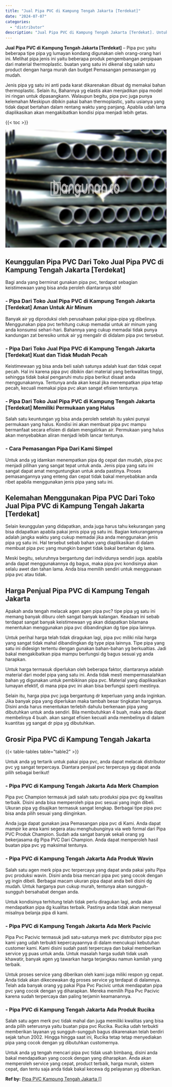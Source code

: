 ```yaml
---
title: "Jual Pipa PVC di Kampung Tengah Jakarta [Terdekat]"
date: "2024-07-07"
categories: 
  - "distributor"
description: "Jual Pipa PVC di Kampung Tengah Jakarta [Terdekat]. Untuk anda yg tengah mencari pipa pvc tidak usah bimbang, disini anda bakal mendapatkan yang cocok dengan..."
---
```


**Jual Pipa PVC di Kampung Tengah Jakarta \[Terdekat\]** – Pipa pvc yaitu beberapa tipe pipa yg lumayan kondang digunakan oleh orang-orang hari ini. Melihat pipa jenis ini yaitu beberapa produk pengembangan perpipaan dari material thermoplastic. buatan yang satu ini dikenal sbg salah satu product dengan harga murah dan budget Pemasangan pemasangan yg mudah.

Jenis pipa yg satu ini anti pada karat dikarenakan dibuat dg memakai bahan thermoplastic. Selain itu, Bahannya yg elastis akan menjadikan pipa model ini ringan untuk dipasangkann. Walaupun begitu, pipa pvc juga punya kelemahan Meskipun dibikin pakai bahan thermoplastic, yaitu usianya yang tidak dapat bertahan dalam rentang waktu yang panjang. Apabila udah lama diaplikasikan akan mengakibatkan kondisi pipa menjadi lebih getas.

{{< toc >}}

![Jual Pipa PVC di Kampung Tengah Jakarta [Terdekat]](/images/jaul-pipa-pvc-43.png)

## Keunggulan Pipa PVC Dari Toko Jual Pipa PVC di Kampung Tengah Jakarta \[Terdekat\]

Bagi anda yang berminat gunakan pipa pvc, terdapat sebagian keistimewaan yang bisa anda peroleh diantaranya sbb!

### \- Pipa Dari Toko Jual Pipa PVC di Kampung Tengah Jakarta \[Terdekat\] Aman Untuk Air Minum

Banyak air yg diproduksi oleh perusahaan pakai pipa-pipa yg dibelinya. Menggunakan pipa pvc terhitung cukup memadai untuk air minum yang anda konsumsi sehari-hari. Bahannya yang cukup memadai tidak punya kandungan zat beresiko untuk air yg mengalir di didalam pipa pvc tersebut.

### \- Pipa Dari Toko Jual Pipa PVC di Kampung Tengah Jakarta \[Terdekat\] Kuat dan Tidak Mudah Pecah

Keistimewaan yg bisa anda beli salah satunya adalah kuat dan tidak cepat pecah. Hal ini karena pipa pvc dibikin dari material yang berkwalitas tinggi, sehingga tidak bakal pengaruhi mutu pipa berikut disaat anda menggunakannya. Tentunya anda akan kesal jika menempatkan pipa tetap pecah, kecuali memakai pipa pvc akan sangat efisien tentunya.

### \- Pipa Dari Toko Jual Pipa PVC di Kampung Tengah Jakarta \[Terdekat\] Memiliki Permukaan yang Halus

Salah satu keuntungan yg bisa anda peroleh setelah itu yakni punyai permukaan yang halus. Kondisi ini akan membuat pipa pvc mampu bermanfaat secara efisien di dalam mengalirkan air. Permukaan yang halus akan menyebabkan aliran menjadi lebih lancar tentunya.

### \- Cara Pemasangan Pipa Dari Kami Simpel

Untuk anda yg idamkan menempatkan pipa dg cepat dan mudah, pipa pvc menjadi pilihan yang sangat tepat untuk anda. Jenis pipa yang satu ini sangat dapat amat menguntungkan untuk anda pastinya. Proses pemasangannya yang enteng dan cepat tidak bakal menyebabkan anda ribet apabila menggunakan jenis pipa yang satu ini.

## Kelemahan Menggunakan Pipa PVC Dari Toko Jual Pipa PVC di Kampung Tengah Jakarta \[Terdekat\]

Selain keunggulan yang didapatkan, anda juga harus tahu kekurangan yang bisa didapatkan apabila pakai jenis pipa yg satu ini. Bagian kekurangannya adalah jangka waktu yang cukup memadai jika anda menggunakan jenis pipa yg satu ini. Hal tersebut sebab bahan yang diaplikasikan di dalam membuat pipa pvc yang mungkin banget tidak bakal bertahan dg lama.

Meski begitu, seluruhnya bergantung dari individunya sendiri juga. apabila anda dapat menggunakannya dg bagus, maka pipa pvc kondisinya akan selalu awet dan tahan lama. Anda bisa memilih sendiri untuk menggunaan pipa pvc atau tidak.

## Harga Penjual Pipa PVC di Kampung Tengah Jakarta

Apakah anda tengah melacak agen agen pipa pvc? tipe pipa yg satu ini memang banyak diburu oleh sangat banyak kalangan. Keadaan ini sebab terdapat sangat banyak keistimewaan yg akan didapatkan bilamana menentukan menggunakan pipa pvc dibandingkan dg tipe pipa lainnya.

Untuk perihal harga telah tidak diragukan lagi, pipa pvc miliki nilai harga yang sangat tidak mahal dibandingkan dg type pipa lainnya. Tipe pipa yang satu ini didesign tertentu dengan gunakan bahan-bahan yg berkualtias. Jadi bakal mengakibatkan pipa mampu berfungsi dg bagus sesuai yg anda harapkan.

Untuk harga termasuk diperlukan oleh beberapa faktor, diantaranya adalah material dari model pipa yang satu ini. Anda tidak mesti mempermasalahkan bahan yg digunakan untuk pembikinan pipa pvc. Material yang diaplikasikan lumayan efektif, di mana pipa pvc ini akan bisa berfungsi sperti mestinya.

Selain itu, harga pipa pvc juga bergantung dr keperluan yang anda inginkan. Jika banyak pipa yang diperlukan maka tambah besar tingkatan harganya. Disini anda harus menentukan terlebih dahulu berkenaan pipa yang dibutuhkan untuk anda sendiri. Bila membutuhkan 4 buah, maka anda dapat membelinya 4 buah. akan sangat efisien kecuali anda membelinya di dalam kuantitas yg sangat dr pipa yg dibutuhkan.

## Grosir Pipa PVC di Kampung Tengah Jakarta

{{< table-tables table="table2" >}}

Untuk anda yg tertarik untuk pakai pipa pvc, anda dapat melacak distributor pvc yg sangat terpercaya. Diantara penjual pvc terpercaya yg dapat anda pilih sebagai berikut!

### \- Pipa PVC di Kampung Tengah Jakarta Ada Merk Champion

Pipa pvc Champion termasuk jadi salah satu produksi pipa pvc dg kwalitas terbaik. Disini anda bisa memperoleh pipa pvc sesuai yang ingin dibeli. Ukuran pipa yg disajikan termasuk sangat lengkap. Berbagai tipe pipa pvc bisa anda pilih sesuai yang diinginkan.

Anda juga dapat gunakan jasa Pemasangan pipa pvc di Kami. Anda dapat mampir ke area kami segera atau menghubunginya via web formal dari Pipa PVC Produk Champion. Sudah ada sangat banyak sekali orang yg bekerjasama dg Pipa PVC Dari Champion. Anda dapat memperoleh hasil buatan pipa pvc yg maksimal tentunya.

### \- Pipa PVC di Kampung Tengah Jakarta Ada Produk Wavin

Salah satu agen merk pipa pvc terpercaya yang dapat anda pakai yaitu Pipa pvc produksi wavin. Disini anda bisa mencari pipa pvc yang cocok dengan yg ingin dibeli. Berbagai macam ukuran pipa dapat anda beli disini dg mudah. Untuk harganya pun cukup murah, tentunya akan sungguh-sungguh bersahabat dengan anda.

Untuk kondisinya terhitung telah tidak perlu diragukan lagi, anda akan mendapatkan pipa dg kualitas terbaik. Pastinya anda tidak akan menyesal misalnya belanja pipa di kami.

### \- Pipa PVC di Kampung Tengah Jakarta Ada Merk Pacivic

Pipa Pvc Pacivic termasuk jadi satu-satunya merk pvc distributor pipa pvc kami yang udah terbukti kepercayaannya di dalam mencukupi kebutuhan customer kami. Kami disini sudah pasti terpercaya dan bakal memberikan service yg puas untuk anda. Untuk masalah harga sudah tidak usah khawatir, banyak agen yg tawarkan harga terjangkau namun kamilah yang terbaik.

Untuk proses service yang diberikan oleh kami juga miliki respon yg cepat. Anda tidak akan dikecewakan dg proses service yg terdapat di dalamnya. Telah ada banyak orang yg pakai Pipa Pvc Pacivic untuk mendapatan pipa pvc yang cocok dengan yg diharapkan. Mereka memilih Pipa Pvc Pacivic karena sudah terpercaya dan paling terjamin keamanannya.

### \- Pipa PVC di Kampung Tengah Jakarta Ada Produk Rucika

Salah satu agen merk pvc tidak mahal dan juga memiliki kwalitas yang bisa anda pilih seterusnya yaitu buatan pipa pvc Rucika. Rucika udah terbukti memberikan layanan yg sungguh-sungguh bagus dikarenakan telah berdiri sejak tahun 2002. Hingga hingga saat ini, Rucika tetap tetap menyediakan pipa yang cocok dengan yg dibutuhkan customernya.

Untuk anda yg tengah mencari pipa pvc tidak usah bimbang, disini anda bakal mendapatkan yang cocok dengan yang diharapkan. Anda akan memperoleh service yang cepat, product terbaik, harga murah, sistem cepat, dan tentu saja anda tidak bakal kecewa dg pelayanan yg diberikan.

**Ref by:** [Pipa PVC Kampung Tengah Jakarta []](https://id.wikipedia.org/wiki/Pipa)
